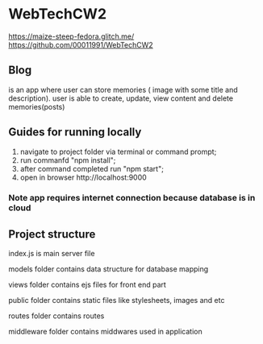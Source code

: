 # WebTechCW2
https://maize-steep-fedora.glitch.me/
https://github.com/00011991/WebTechCW2

## Blog 
is an app where user can store memories ( image with some title and description). user is able to create, update, view content and delete memories(posts)

## Guides for running locally
1.  navigate to project folder via terminal or command prompt;
2. run commanfd "npm install";
3. after command completed run "npm start";
4. open in browser http://localhost:9000 
### Note app requires internet connection because database is in cloud

## Project structure

index.js is main server file

models folder contains data structure for database mapping

views folder contains ejs files for front end part

public folder contains static files like stylesheets, images and etc

routes folder contains routes

middleware folder contains middwares used in application


